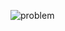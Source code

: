 ![problem](https://github.com/sathiiii/codeBase/blob/master/codeBase/moraXtreme%20Past%20Problems/moraXtreme4.0/Dividing%20Candies/problem.jpg)
